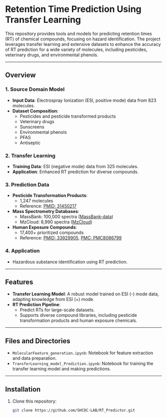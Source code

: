 # Retention Time Prediction Using Transfer Learning

This repository provides tools and models for predicting retention times (RT) of chemical compounds, focusing on hazard identification. The project leverages transfer learning and extensive datasets to enhance the accuracy of RT prediction for a wide variety of molecules, including pesticides, veterinary drugs, and environmental phenols.

---

## Overview

### 1. Source Domain Model
- **Input Data**: Electrospray Ionization (ESI, positive mode) data from 823 molecules.
- **Dataset Composition**:
  - Pesticides and pesticide transformed products
  - Veterinary drugs
  - Sunscreens
  - Environmental phenols
  - PFAS
  - Antiseptic

### 2. Transfer Learning
- **Training Data**: ESI (negative mode) data from 325 molecules.
- **Application**: Enhanced RT prediction for diverse compounds.

### 3. Prediction Data
- **Pesticide Transformation Products**:
  - 1,247 molecules
  - Reference: [PMID: 31450217](https://doi.org/10.1016/j.watres.2019.114972)
- **Mass Spectrometry Databases**:
  - MassBank: 100,000 spectra ([MassBank-data](https://github.com/MassBank/MassBank-data/releases/latest))
  - MzCloud: 8,990 spectra ([MzCloud](https://www.mzcloud.org/))
- **Human Exposure Compounds**:
  - 17,400+ prioritized compounds
  - Reference: [PMID: 33929905](https://doi.org/10.1289/EHP7722), [PMC: PMC8086799](https://www.ncbi.nlm.nih.gov/pmc/articles/PMC8086799/)

### 4. Application
- Hazardous substance identification using RT prediction.

---

## Features

- **Transfer Learning Model**: A robust model trained on ESI (-) mode data, adapting knowledge from ESI (+) mode.
- **RT Prediction Pipeline**:
  - Predict RTs for large-scale datasets.
  - Supports diverse compound libraries, including pesticide transformation products and human exposure chemicals.

---

## Files and Directories

- `MolecularFeature_generation.ipynb`: Notebook for feature extraction and data preparation.
- `TransferLearning_model_Prediction.ipynb`: Notebook for training the transfer learning model and making predictions.

---

## Installation

1. Clone this repository:
   ```bash
   git clone https://github.com/SHCDC-LAB/RT_Predictor.git
